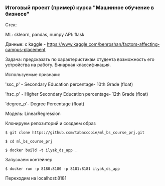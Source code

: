 ### Итоговый проект (пример) курса "Машинное обучение в бизнесе"

Стек:

ML: sklearn, pandas, numpy API: flask 

Данные: с kaggle - https://www.kaggle.com/benroshan/factors-affecting-campus-placement

Задача: предсказать по характеристикам студента возможность его устройства на работу. Бинарная классификация.

Используемые признаки:

  'ssc_p' - Secondary Education percentage- 10th Grade (float)
  
  'hsc_p' - Higher Secondary Education percentage- 12th Grade (float)
  
  'degree_p'- Degree Percentage (float)


Модель: LinearRegression

Клонируем репозиторий и создаем образ

```
$ git clone https://github.com/tabaccopie/ml_bs_course_prj.git

$ cd ml_bs_course_prj

$ docker build -t ilyak_ds_app .
```

Запускаем контейнер

```$ docker run -p 8180:8180 -p 8181:8181 ilyak_ds_app```

Переходим на localhost:8181

